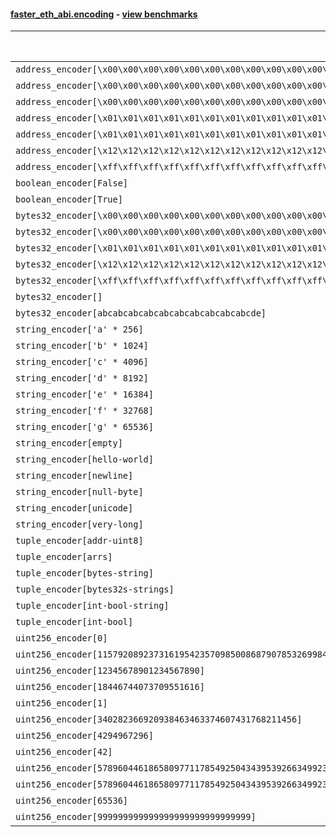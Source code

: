 #### [faster_eth_abi.encoding](https://github.com/BobTheBuidler/faster-eth-abi/blob/master/faster_eth_abi/encoding.py) - [view benchmarks](https://github.com/BobTheBuidler/faster-eth-abi/blob/master/benchmarks/test_encoding_benchmarks.py)

| Function | Reference Mean | Faster Mean | % Change | Speedup (%) | x Faster | Faster |
|----------|---------------|-------------|----------|-------------|----------|--------|
| `address_encoder[\x00\x00\x00\x00\x00\x00\x00\x00\x00\x00\x00\x00\x00\x00\x00\x00\x00\x00\x00\x00]` | 0.001236802915368725 | 0.0005153151880560156 | 58.33% | 140.01% | 2.40x | ✅ |
| `address_encoder[\x00\x00\x00\x00\x00\x00\x00\x00\x00\x00\x00\x00\x00\x00\x00\x00\x00\x00\x00\x01]` | 0.0012375147299920036 | 0.0005272689021100642 | 57.39% | 134.70% | 2.35x | ✅ |
| `address_encoder[\x00\x00\x00\x00\x00\x00\x00\x00\x00\x00\x00\x00\x00\x00\x00\x00\x00\x00\x00\x02]` | 0.0012371952387257115 | 0.0005151056158837679 | 58.37% | 140.18% | 2.40x | ✅ |
| `address_encoder[\x01\x01\x01\x01\x01\x01\x01\x01\x01\x01\x01\x01\x01\x01\x01\x01\x01\x01\x01\x00]` | 0.0012393852558763882 | 0.0005148673036881129 | 58.46% | 140.72% | 2.41x | ✅ |
| `address_encoder[\x01\x01\x01\x01\x01\x01\x01\x01\x01\x01\x01\x01\x01\x01\x01\x01\x01\x01\x01\x01]` | 0.0012300742279309645 | 0.0005145714025134161 | 58.17% | 139.05% | 2.39x | ✅ |
| `address_encoder[\x12\x12\x12\x12\x12\x12\x12\x12\x12\x12\x12\x12\x12\x12\x12\x12\x12\x12\x12\x12]` | 0.0012373714426917913 | 0.0005169068201102972 | 58.23% | 139.38% | 2.39x | ✅ |
| `address_encoder[\xff\xff\xff\xff\xff\xff\xff\xff\xff\xff\xff\xff\xff\xff\xff\xff\xff\xff\xff\xff]` | 0.0012379499668421685 | 0.0005260190634126639 | 57.51% | 135.34% | 2.35x | ✅ |
| `boolean_encoder[False]` | 0.0007073726546003364 | 0.0003378757492862682 | 52.24% | 109.36% | 2.09x | ✅ |
| `boolean_encoder[True]` | 0.0007054327661217348 | 0.00033895333521271736 | 51.95% | 108.12% | 2.08x | ✅ |
| `bytes32_encoder[\x00\x00\x00\x00\x00\x00\x00\x00\x00\x00\x00\x00\x00\x00\x00\x00\x00\x00\x00\x00\x00\x00\x00\x00\x00\x00\x00\x00\x00\x00\x00\x00]` | 0.0007000322964379615 | 0.00033466203987638903 | 52.19% | 109.18% | 2.09x | ✅ |
| `bytes32_encoder[\x00\x00\x00\x00\x00\x00\x00\x00\x00\x00\x00\x00\x00\x00\x00\x00]` | 0.0007043920607172723 | 0.00034060547598227655 | 51.65% | 106.81% | 2.07x | ✅ |
| `bytes32_encoder[\x01\x01\x01\x01\x01\x01\x01\x01\x01\x01\x01\x01\x01\x01\x01\x01\x01\x01\x01\x01\x01\x01\x01\x01\x01\x01\x01\x01\x01\x01\x01\x01]` | 0.000696067322915928 | 0.0003329978239216729 | 52.16% | 109.03% | 2.09x | ✅ |
| `bytes32_encoder[\x12\x12\x12\x12\x12\x12\x12\x12\x12\x12\x12\x12\x12\x12\x12\x12\x12\x12\x12\x12\x12\x12\x12\x12\x12\x12\x12\x12\x12\x12\x12\x12]` | 0.0006937395173181659 | 0.00033304543570916555 | 51.99% | 108.30% | 2.08x | ✅ |
| `bytes32_encoder[\xff\xff\xff\xff\xff\xff\xff\xff\xff\xff\xff\xff\xff\xff\xff\xff\xff\xff\xff\xff\xff\xff\xff\xff\xff\xff\xff\xff\xff\xff\xff\xff]` | 0.0006962260281041371 | 0.00033211337970520097 | 52.30% | 109.64% | 2.10x | ✅ |
| `bytes32_encoder[]` | 0.000710672565883568 | 0.0003452665865795233 | 51.42% | 105.83% | 2.06x | ✅ |
| `bytes32_encoder[abcabcabcabcabcabcabcabcabcabcde]` | 0.0006971406952660822 | 0.0003319459948243573 | 52.38% | 110.02% | 2.10x | ✅ |
| `string_encoder['a' * 256]` | 0.001162551368195097 | 0.0005312025677896024 | 54.31% | 118.85% | 2.19x | ✅ |
| `string_encoder['b' * 1024]` | 0.0012039406767252782 | 0.0005707758152254219 | 52.59% | 110.93% | 2.11x | ✅ |
| `string_encoder['c' * 4096]` | 0.0012435996555423931 | 0.0005907951441948843 | 52.49% | 110.50% | 2.10x | ✅ |
| `string_encoder['d' * 8192]` | 0.0012635704574892014 | 0.0006203425308146131 | 50.91% | 103.69% | 2.04x | ✅ |
| `string_encoder['e' * 16384]` | 0.001329843246846419 | 0.0006975141487574614 | 47.55% | 90.65% | 1.91x | ✅ |
| `string_encoder['f' * 32768]` | 0.0015141875721207845 | 0.0008294733581022517 | 45.22% | 82.55% | 1.83x | ✅ |
| `string_encoder['g' * 65536]` | 0.001948475828570596 | 0.0013039918392866497 | 33.08% | 49.42% | 1.49x | ✅ |
| `string_encoder[empty]` | 0.0011583282779920067 | 0.0005336267678419929 | 53.93% | 117.07% | 2.17x | ✅ |
| `string_encoder[hello-world]` | 0.0011741253685473405 | 0.0005332670573827933 | 54.58% | 120.18% | 2.20x | ✅ |
| `string_encoder[newline]` | 0.0011735731448354195 | 0.0005335489965515199 | 54.54% | 119.96% | 2.20x | ✅ |
| `string_encoder[null-byte]` | 0.0011721167716773496 | 0.0005320645169578913 | 54.61% | 120.30% | 2.20x | ✅ |
| `string_encoder[unicode]` | 0.0011750020340307176 | 0.0005420557348676314 | 53.87% | 116.77% | 2.17x | ✅ |
| `string_encoder[very-long]` | 0.002196351879910217 | 0.0014594300725632747 | 33.55% | 50.49% | 1.50x | ✅ |
| `tuple_encoder[addr-uint8]` | 0.0015052802266031105 | 0.0006900582051307393 | 54.16% | 118.14% | 2.18x | ✅ |
| `tuple_encoder[arrs]` | 0.0020892363064977937 | 0.00111008048513784 | 46.87% | 88.21% | 1.88x | ✅ |
| `tuple_encoder[bytes-string]` | 0.0013537564224143797 | 0.0006794913860168218 | 49.81% | 99.23% | 1.99x | ✅ |
| `tuple_encoder[bytes32s-strings]` | 0.0028528437650567253 | 0.0013732279682096037 | 51.86% | 107.75% | 2.08x | ✅ |
| `tuple_encoder[int-bool-string]` | 0.0018471491616783133 | 0.0010755011934391434 | 41.78% | 71.75% | 1.72x | ✅ |
| `tuple_encoder[int-bool]` | 0.0010271993729046803 | 0.0005732862744341896 | 44.19% | 79.18% | 1.79x | ✅ |
| `uint256_encoder[0]` | 0.0008633106703678516 | 0.0004574772755584705 | 47.01% | 88.71% | 1.89x | ✅ |
| `uint256_encoder[115792089237316195423570985008687907853269984665640564039457584007913129639935]` | 0.0008822003830367127 | 0.0004598796598158499 | 47.87% | 91.83% | 1.92x | ✅ |
| `uint256_encoder[12345678901234567890]` | 0.0008694794693107618 | 0.000461509456717117 | 46.92% | 88.40% | 1.88x | ✅ |
| `uint256_encoder[18446744073709551616]` | 0.0008602555325481658 | 0.00045820335218018027 | 46.74% | 87.75% | 1.88x | ✅ |
| `uint256_encoder[1]` | 0.0008682888553245718 | 0.0004563816378645504 | 47.44% | 90.25% | 1.90x | ✅ |
| `uint256_encoder[340282366920938463463374607431768211456]` | 0.0008636865382528294 | 0.0004609042975659784 | 46.64% | 87.39% | 1.87x | ✅ |
| `uint256_encoder[4294967296]` | 0.0008571444551342566 | 0.0004619608905508656 | 46.10% | 85.54% | 1.86x | ✅ |
| `uint256_encoder[42]` | 0.0008529094095141875 | 0.00045533724703975236 | 46.61% | 87.31% | 1.87x | ✅ |
| `uint256_encoder[57896044618658097711785492504343953926634992332820282019728792003956564819967]` | 0.0008566033675139663 | 0.00045937113365212564 | 46.37% | 86.47% | 1.86x | ✅ |
| `uint256_encoder[57896044618658097711785492504343953926634992332820282019728792003956564819968]` | 0.0008830509185170538 | 0.0004578388044230118 | 48.15% | 92.87% | 1.93x | ✅ |
| `uint256_encoder[65536]` | 0.0008561277626811723 | 0.0004559040883612401 | 46.75% | 87.79% | 1.88x | ✅ |
| `uint256_encoder[999999999999999999999999999999]` | 0.0008596025173033269 | 0.00045727153209867353 | 46.80% | 87.99% | 1.88x | ✅ |

